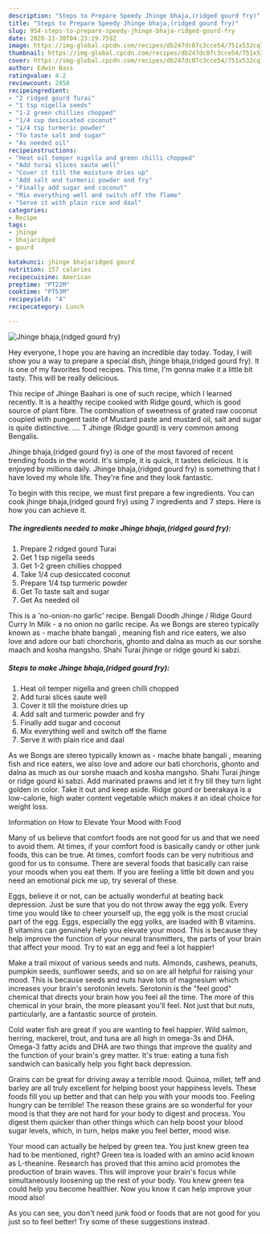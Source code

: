 ```yaml
---
description: "Steps to Prepare Speedy Jhinge bhaja,(ridged gourd fry)"
title: "Steps to Prepare Speedy Jhinge bhaja,(ridged gourd fry)"
slug: 954-steps-to-prepare-speedy-jhinge-bhaja-ridged-gourd-fry
date: 2020-11-30T04:23:19.759Z
image: https://img-global.cpcdn.com/recipes/db247dc07c3cce54/751x532cq70/jhinge-bhajaridged-gourd-fry-recipe-main-photo.jpg
thumbnail: https://img-global.cpcdn.com/recipes/db247dc07c3cce54/751x532cq70/jhinge-bhajaridged-gourd-fry-recipe-main-photo.jpg
cover: https://img-global.cpcdn.com/recipes/db247dc07c3cce54/751x532cq70/jhinge-bhajaridged-gourd-fry-recipe-main-photo.jpg
author: Edwin Bass
ratingvalue: 4.2
reviewcount: 2458
recipeingredient:
- "2 ridged gourd Turai"
- "1 tsp nigella seeds"
- "1-2 green chillies chopped"
- "1/4 cup desiccated coconut"
- "1/4 tsp turmeric powder"
- "To taste salt and sugar"
- "As needed oil"
recipeinstructions:
- "Heat oil temper nigella and green chilli chopped"
- "Add turai slices saute well"
- "Cover it till the moisture dries up"
- "Add salt and turmeric powder and fry"
- "Finally add sugar and coconut"
- "Mix everything well and switch off the flame"
- "Serve it with plain rice and daal"
categories:
- Recipe
tags:
- jhinge
- bhajaridged
- gourd

katakunci: jhinge bhajaridged gourd 
nutrition: 157 calories
recipecuisine: American
preptime: "PT22M"
cooktime: "PT53M"
recipeyield: "4"
recipecategory: Lunch

---
```



![Jhinge bhaja,(ridged gourd fry)](https://img-global.cpcdn.com/recipes/db247dc07c3cce54/751x532cq70/jhinge-bhajaridged-gourd-fry-recipe-main-photo.jpg)

Hey everyone, I hope you are having an incredible day today. Today, I will show you a way to prepare a special dish, jhinge bhaja,(ridged gourd fry). It is one of my favorites food recipes. This time, I'm gonna make it a little bit tasty. This will be really delicious.

This recipe of Jhinge Baahari is one of such recipe, which I learned recently. It is a healthy recipe cooked with Ridge gourd, which is good source of plant fibre. The combination of sweetness of grated raw coconut coupled with pungent taste of Mustard paste and mustard oil, salt and sugar is quite distinctive. …. T Jhinge (Ridge gourd) is very common among Bengalis.

Jhinge bhaja,(ridged gourd fry) is one of the most favored of recent trending foods in the world. It's simple, it is quick, it tastes delicious. It is enjoyed by millions daily. Jhinge bhaja,(ridged gourd fry) is something that I have loved my whole life. They're fine and they look fantastic.


To begin with this recipe, we must first prepare a few ingredients. You can cook jhinge bhaja,(ridged gourd fry) using 7 ingredients and 7 steps. Here is how you can achieve it.

<!--inarticleads1-->

##### The ingredients needed to make Jhinge bhaja,(ridged gourd fry):

1. Prepare 2 ridged gourd Turai
1. Get 1 tsp nigella seeds
1. Get 1-2 green chillies chopped
1. Take 1/4 cup desiccated coconut
1. Prepare 1/4 tsp turmeric powder
1. Get To taste salt and sugar
1. Get As needed oil


This is a &#39;no-onion-no garlic&#39; recipe. Bengali Doodh Jhinge / Ridge Gourd Curry In Milk - a no onion no garlic recipe. As we Bongs are stereo typically known as - mache bhate bangali , meaning fish and rice eaters, we also love and adore our bati chorchoris, ghonto and dalna as much as our sorshe maach and kosha mangsho. Shahi Turai jhinge or ridge gourd ki sabzi. 

<!--inarticleads2-->

##### Steps to make Jhinge bhaja,(ridged gourd fry):

1. Heat oil temper nigella and green chilli chopped
1. Add turai slices saute well
1. Cover it till the moisture dries up
1. Add salt and turmeric powder and fry
1. Finally add sugar and coconut
1. Mix everything well and switch off the flame
1. Serve it with plain rice and daal


As we Bongs are stereo typically known as - mache bhate bangali , meaning fish and rice eaters, we also love and adore our bati chorchoris, ghonto and dalna as much as our sorshe maach and kosha mangsho. Shahi Turai jhinge or ridge gourd ki sabzi. Add marinated prawns and let it fry till they turn light golden in color. Take it out and keep aside. Ridge gourd or beerakaya is a low-calorie, high water content vegetable which makes it an ideal choice for weight loss. 

Information on How to Elevate Your Mood with Food


Many of us believe that comfort foods are not good for us and that we need to avoid them. At times, if your comfort food is basically candy or other junk foods, this can be true. At times, comfort foods can be very nutritious and good for us to consume. There are several foods that basically can raise your moods when you eat them. If you are feeling a little bit down and you need an emotional pick me up, try several of these.

Eggs, believe it or not, can be actually wonderful at beating back depression. Just be sure that you do not throw away the egg yolk. Every time you would like to cheer yourself up, the egg yolk is the most crucial part of the egg. Eggs, especially the egg yolks, are loaded with B vitamins. B vitamins can genuinely help you elevate your mood. This is because they help improve the function of your neural transmitters, the parts of your brain that affect your mood. Try to eat an egg and feel a lot happier!

Make a trail mixout of various seeds and nuts. Almonds, cashews, peanuts, pumpkin seeds, sunflower seeds, and so on are all helpful for raising your mood. This is because seeds and nuts have lots of magnesium which increases your brain's serotonin levels. Serotonin is the "feel good" chemical that directs your brain how you feel all the time. The more of this chemical in your brain, the more pleasant you'll feel. Not just that but nuts, particularly, are a fantastic source of protein.

Cold water fish are great if you are wanting to feel happier. Wild salmon, herring, mackerel, trout, and tuna are all high in omega-3s and DHA. Omega-3 fatty acids and DHA are two things that improve the quality and the function of your brain's grey matter. It's true: eating a tuna fish sandwich can basically help you fight back depression. 

Grains can be great for driving away a terrible mood. Quinoa, millet, teff and barley are all truly excellent for helping boost your happiness levels. These foods fill you up better and that can help you with your moods too. Feeling hungry can be terrible! The reason these grains are so wonderful for your mood is that they are not hard for your body to digest and process. You digest them quicker than other things which can help boost your blood sugar levels, which, in turn, helps make you feel better, mood wise.

Your mood can actually be helped by green tea. You just knew green tea had to be mentioned, right? Green tea is loaded with an amino acid known as L-theanine. Research has proved that this amino acid promotes the production of brain waves. This will improve your brain's focus while simultaneously loosening up the rest of your body. You knew green tea could help you become healthier. Now you know it can help improve your mood also!

As you can see, you don't need junk food or foods that are not good for you just so to feel better! Try  some  of  these  suggestions  instead.

